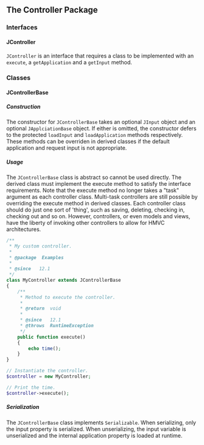 ## The Controller Package

### Interfaces

#### JController

`JController` is an interface that requires a class to be implemented with
an `execute`, a `getApplication` and a `getInput` method.

### Classes

#### JControllerBase

##### Construction

The constructor for `JControllerBase` takes an optional `JInput` object and
an optional `JApplciationBase` object. If either is omitted, the
constructor defers to the protected `loadInput` and `loadApplication`
methods respectively. These methods can be overriden in derived classes
if the default application and request input is not appropriate.

##### Usage

The `JControllerBase` class is abstract so cannot be used directly. The
derived class must implement the execute method to satisfy the interface
requirements. Note that the execute method no longer takes a "task"
argument as each controller class. Multi-task controllers are still
possible by overriding the execute method in derived classes. Each
controller class should do just one sort of 'thing', such as saving,
deleting, checking in, checking out and so on. However, controllers, or
even models and views, have the liberty of invoking other controllers to
allow for HMVC architectures.

```php
/**
 * My custom controller.
 *
 * @package  Examples
 *
 * @since   12.1
 */
class MyController extends JControllerBase
{
	/**
	 * Method to execute the controller.
	 *
	 * @return  void
	 *
	 * @since   12.1
	 * @throws  RuntimeException
	 */
	public function execute()
	{
		echo time();
	}
}

// Instantiate the controller.
$controller = new MyController;

// Print the time.
$controller->execute();
```

##### Serialization

The `JControllerBase` class implements `Serializable`. When serializing,
only the input property is serialized. When unserializing, the input
variable is unserialized and the internal application property is loaded
at runtime.
